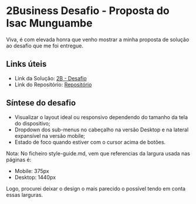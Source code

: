 # 2Business Desafio - Proposta do Isac Munguambe

Viva, é com elevada honra que venho mostrar a minha proposta de solução ao desafio que me foi entregue.

## Links úteis
- Link da Solução: [2B - Desafio](https://isacmunguambe.github.io/2B_Desafio/)
- Link do Repositório: [Repositório](https://github.com/isacMunguambe/2B_Desafio)

## Síntese do desafio
- Visualizar o layout ideal ou responsivo dependendo do tamanho da tela do dispositivo;
- Dropdown dos sub-menus no cabeçalho na versão Desktop e na lateral expansível na versão mobile;
- Estado de foco quando estiver com o cursor acima de botões.


Nota: No ficheiro style-guide.md, vem que referencias da largura usada nas páginas é:
- Mobile: 375px
- Desktop: 1440px

Logo, procurei deixar o design o mais parecido o possível tendo em conta essas larguras.
